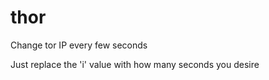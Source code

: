 # thor
Change tor IP every few seconds

Just replace the 'i' value with how many seconds you desire
